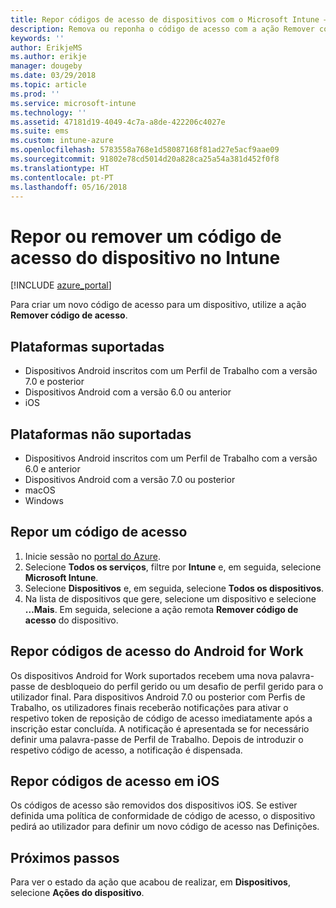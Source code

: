 ```yaml
---
title: Repor códigos de acesso de dispositivos com o Microsoft Intune – Azure | Microsoft Docs
description: Remova ou reponha o código de acesso com a ação Remover código de acesso nos dispositivos dos quais faça a gestão ou monitorização com o Intune.
keywords: ''
author: ErikjeMS
ms.author: erikje
manager: dougeby
ms.date: 03/29/2018
ms.topic: article
ms.prod: ''
ms.service: microsoft-intune
ms.technology: ''
ms.assetid: 47181d19-4049-4c7a-a8de-422206c4027e
ms.suite: ems
ms.custom: intune-azure
ms.openlocfilehash: 5783558a768e1d58087168f81ad27e5acf9aae09
ms.sourcegitcommit: 91802e78cd5014d20a828ca25a54a381d452f0f8
ms.translationtype: HT
ms.contentlocale: pt-PT
ms.lasthandoff: 05/16/2018
---
```

# <a name="reset-or-remove-a-device-passcode-in-intune"></a>Repor ou remover um código de acesso do dispositivo no Intune

[!INCLUDE [azure_portal](./includes/azure_portal.md)]

Para criar um novo código de acesso para um dispositivo, utilize a ação **Remover código de acesso**.

## <a name="supported-platforms"></a>Plataformas suportadas

- Dispositivos Android inscritos com um Perfil de Trabalho com a versão 7.0 e posterior
- Dispositivos Android com a versão 6.0 ou anterior
- iOS 
     
## <a name="unsupported-platforms"></a>Plataformas não suportadas

- Dispositivos Android inscritos com um Perfil de Trabalho com a versão 6.0 e anterior
- Dispositivos Android com a versão 7.0 ou posterior
- macOS
- Windows

## <a name="reset-a-passcode"></a>Repor um código de acesso

1. Inicie sessão no [portal do Azure](https://portal.azure.com).
2. Selecione **Todos os serviços**, filtre por **Intune** e, em seguida, selecione **Microsoft Intune**.
3. Selecione **Dispositivos** e, em seguida, selecione **Todos os dispositivos**.
4. Na lista de dispositivos que gere, selecione um dispositivo e selecione **…Mais**. Em seguida, selecione a ação remota **Remover código de acesso** do dispositivo.

## <a name="resetting-android-for-work-passcodes"></a>Repor códigos de acesso do Android for Work

Os dispositivos Android for Work suportados recebem uma nova palavra-passe de desbloqueio do perfil gerido ou um desafio de perfil gerido para o utilizador final. Para dispositivos Android 7.0 ou posterior com Perfis de Trabalho, os utilizadores finais receberão notificações para ativar o respetivo token de reposição de código de acesso imediatamente após a inscrição estar concluída. A notificação é apresentada se for necessário definir uma palavra-passe de Perfil de Trabalho. Depois de introduzir o respetivo código de acesso, a notificação é dispensada.

## <a name="resetting-ios-passcodes"></a>Repor códigos de acesso em iOS

Os códigos de acesso são removidos dos dispositivos iOS. Se estiver definida uma política de conformidade de código de acesso, o dispositivo pedirá ao utilizador para definir um novo código de acesso nas Definições. 

## <a name="next-steps"></a>Próximos passos

Para ver o estado da ação que acabou de realizar, em **Dispositivos**, selecione **Ações do dispositivo**.
